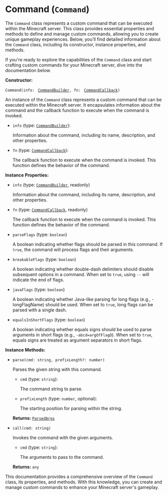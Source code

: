 # Command (`Command`)

The `Command` class represents a custom command that can be executed within the
Minecraft server. This class provides essential properties and methods to define
and manage custom commands, allowing you to create unique gameplay experiences.
Below, you'll find detailed information about the `Command` class, including its
constructor, instance properties, and methods.

If you're ready to explore the capabilities of the `Command` class and start
crafting custom commands for your Minecraft server, dive into the documentation
below.

**Constructor:**

`Command(info: ` [`CommandBuilder`](./CommandBuilder.md)`, fn: ` [`CommandCallback`](./CommandCallback.md)`)`

An instance of the `Command` class represents a custom command that can be executed
within the Minecraft server. It encapsulates information about the command and the
callback function to execute when the command is invoked.

- `info` (type: [`CommandBuilder`](./CommandBuilder.md)):

  Information about the command, including its name, description, and other
  properties.

- `fn` (type: [`CommandCallback`](./CommandCallback.md)):

  The callback function to execute when the command is invoked. This function
  defines the behavior of the command.

**Instance Properties:**

- `info` (type: [`CommandBuilder`](./CommandBuilder.md), readonly)

  Information about the command, including its name, description, and other
  properties.

- `fn` (type: [`CommandCallback`](./CommandCallback.md), readonly)

  The callback function to execute when the command is invoked. This function
  defines the behavior of the command.

- `parseFlags` (type: `boolean`)

  A boolean indicating whether flags should be parsed in this command. If `true`,
  the command will process flags and their arguments.

- `breakableFlags` (type: `boolean`)

  A boolean indicating whether double-dash delimiters should disable subsequent
  options in a command. When set to `true`, using `--` will indicate the end of
  flags.

- `javaFlags` (type: `boolean`)

  A boolean indicating whether Java-like parsing for long flags (e.g., -longFlagName)
  should be used. When set to `true`, long flags can be parsed with a single dash.

- `equalsInShortFlags` (type: `boolean`)

  A boolean indicating whether equals signs should be used to parse arguments in
  short flags (e.g., `-abcd=argOfFlagD`). When set to `true`, equals signs are
  treated as argument separators in short flags.

**Instance Methods:**

- `parse(cmd: string, prefixLength?: number)`

  Parses the given string with this command.

  - `cmd` (type: `string`):

    The command string to parse.

  - `prefixLength` (type: `number`, optional):

    The starting position for parsing within the string.

  **Returns:** [`ParsedArgs`](./ParsedArgs.md)

- `call(cmd: string)`

  Invokes the command with the given arguments.

  - `cmd` (type: `string`):

    The arguments to pass to the command.

  **Returns:** `any`

This documentation provides a comprehensive overview of the `Command` class, its
properties, and methods. With this knowledge, you can create and manage custom
commands to enhance your Minecraft server's gameplay.
